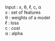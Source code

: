  Input : x, θ, ℓ, c, α\
 x : set of features\
 θ : weights of a model\
 ℓ : loss\
 c : cost\
 α : alpha
 